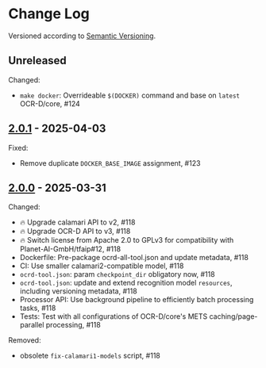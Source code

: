 Change Log
==========

Versioned according to [Semantic Versioning](http://semver.org/).

## Unreleased

Changed:

  * `make docker`: Overrideable `$(DOCKER)` command and base on `latest` OCR-D/core, #124

## [2.0.1] - 2025-04-03

Fixed:

  - Remove duplicate `DOCKER_BASE_IMAGE` assignment, #123

## [2.0.0] - 2025-03-31

Changed:

  - :fire: Upgrade calamari API to v2, #118
  - :fire: Upgrade OCR-D API to v3, #118
  - :fire: Switch license from Apache 2.0 to GPLv3 for compatibility with Planet-AI-GmbH/tfaip#12, #118
  - Dockerfile: Pre-package ocrd-all-tool.json and update metadata, #118
  - CI: Use smaller calamari2-compatible model, #118
  - `ocrd-tool.json`: param `checkpoint_dir` obligatory now, #118
  - `ocrd-tool.json`: update and extend recognition model `resources`, including versioning metadata, #118
  - Processor API: Use background pipeline to efficiently batch processing tasks, #118
  - Tests: Test with all configurations of OCR-D/core's METS caching/page-parallel processing, #118

Removed:

  - obsolete `fix-calamari1-models` script, #118


<!-- link-labels -->
[2.0.1]: ../../compare/v2.0.1...v2.0.0
[2.0.0]: ../../compare/HEAD...v2.0.0
